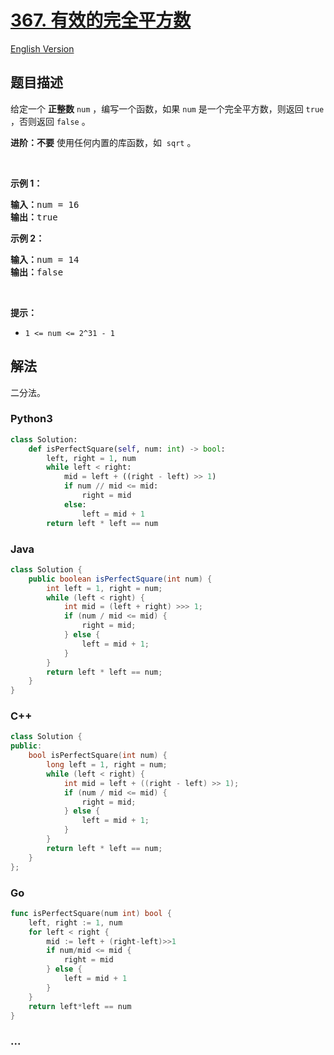 # [367. 有效的完全平方数](https://leetcode-cn.com/problems/valid-perfect-square)

[English Version](https://cdn.jsdelivr.net/gh/doocs/leetcode@main/solution/0300-0399/0367.Valid%20Perfect%20Square/README_EN.md)

## 题目描述

<!-- 这里写题目描述 -->

<p>给定一个 <strong>正整数</strong> <code>num</code> ，编写一个函数，如果 <code>num</code> 是一个完全平方数，则返回 <code>true</code> ，否则返回 <code>false</code> 。</p>

<p><strong>进阶：不要</strong> 使用任何内置的库函数，如  <code>sqrt</code> 。</p>

<p> </p>

<p><strong>示例 1：</strong></p>

<pre>
<strong>输入：</strong>num = 16
<strong>输出：</strong>true
</pre>

<p><strong>示例 2：</strong></p>

<pre>
<strong>输入：</strong>num = 14
<strong>输出：</strong>false
</pre>

<p> </p>

<p><strong>提示：</strong></p>

<ul>
	<li><code>1 <= num <= 2^31 - 1</code></li>
</ul>

## 解法

<!-- 这里可写通用的实现逻辑 -->

二分法。

<!-- tabs:start -->

### **Python3**

<!-- 这里可写当前语言的特殊实现逻辑 -->

```python
class Solution:
    def isPerfectSquare(self, num: int) -> bool:
        left, right = 1, num
        while left < right:
            mid = left + ((right - left) >> 1)
            if num // mid <= mid:
                right = mid
            else:
                left = mid + 1
        return left * left == num
```

### **Java**

<!-- 这里可写当前语言的特殊实现逻辑 -->

```java
class Solution {
    public boolean isPerfectSquare(int num) {
        int left = 1, right = num;
        while (left < right) {
            int mid = (left + right) >>> 1;
            if (num / mid <= mid) {
                right = mid;
            } else {
                left = mid + 1;
            }
        }
        return left * left == num;
    }
}
```

### **C++**

```cpp
class Solution {
public:
    bool isPerfectSquare(int num) {
        long left = 1, right = num;
        while (left < right) {
            int mid = left + ((right - left) >> 1);
            if (num / mid <= mid) {
                right = mid;
            } else {
                left = mid + 1;
            }
        }
        return left * left == num;
    }
};
```

### **Go**

```go
func isPerfectSquare(num int) bool {
	left, right := 1, num
	for left < right {
		mid := left + (right-left)>>1
		if num/mid <= mid {
			right = mid
		} else {
			left = mid + 1
		}
	}
	return left*left == num
}
```

### **...**

```

```

<!-- tabs:end -->
